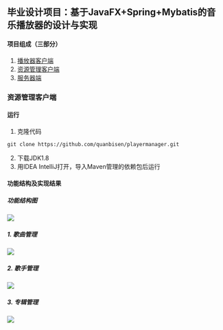 ## 毕业设计项目：基于JavaFX+Spring+Mybatis的音乐播放器的设计与实现

#### 项目组成（三部分）

1. [播放器客户端](https://github.com/quanbisen/neteasemusicplayer)
2. [资源管理客户端](https://github.com/quanbisen/playermanager)
3. [服务器端](https://github.com/quanbisen/playerserver)

### 资源管理客户端

#### 运行

1. 克隆代码

```shell
git clone https://github.com/quanbisen/playermanager.git
```

2. 下载JDK1.8
3. 用IDEA IntelliJ打开，导入Maven管理的依赖包后运行

#### 功能结构及实现结果

##### 功能结构图

![](https://raw.githubusercontent.com/quanbisen/testpicturebed/master/Image/资源管理客户端功能模块图.jpg)

##### 1. 歌曲管理

![](https://raw.githubusercontent.com/quanbisen/testpicturebed/master/Image/歌曲管理功能模块实现图.jpg)



##### 2. 歌手管理

![](https://raw.githubusercontent.com/quanbisen/testpicturebed/master/Image/歌手管理功能模块实现图.jpg)

##### 3. 专辑管理

![](https://raw.githubusercontent.com/quanbisen/testpicturebed/master/Image/专辑管理功能模块实现图.jpg)
